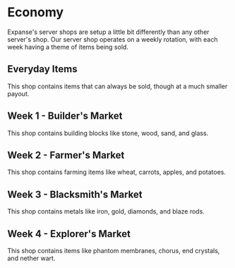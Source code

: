 # Economy

Expanse's server shops are setup a little bit differently than any other server's shop.
Our server shop operates on a weekly rotation, with each week having a theme of items being sold.

## Everyday Items

This shop contains items that can always be sold, though at a much smaller payout.

## Week 1 - Builder's Market

This shop contains building blocks like stone, wood, sand, and glass.

## Week 2 - Farmer's Market

This shop contains farming items like wheat, carrots, apples, and potatoes.

## Week 3 - Blacksmith's Market

This shop contains metals like iron, gold, diamonds, and blaze rods.

## Week 4 - Explorer's Market

This shop contains items like phantom membranes, chorus, end crystals, and nether wart.